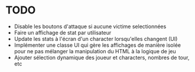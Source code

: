 # TODO

- Disable les boutons d'attaque si aucune victime selectionnées
- Faire un affichage de stat par utilisateur
- Update les stats à l'écran d'un character lorsqu'elles changent (UI)
- Implémenter une classe UI qui gère les affichages de manière isolée pour ne pas mélanger la manipulation du HTML à la logique de jeu
- Ajouter sélection dynamique des joueur et characters, nombres de tour, etc
